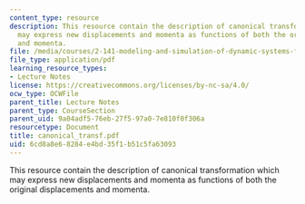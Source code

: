 ```yaml
---
content_type: resource
description: This resource contain the description of canonical transformation which
  may express new displacements and momenta as functions of both the original displacements
  and momenta.
file: /media/courses/2-141-modeling-and-simulation-of-dynamic-systems-fall-2006/6cd8a8e68284e4bd35f1b51c5fa63093_canonical_transf.pdf
file_type: application/pdf
learning_resource_types:
- Lecture Notes
license: https://creativecommons.org/licenses/by-nc-sa/4.0/
ocw_type: OCWFile
parent_title: Lecture Notes
parent_type: CourseSection
parent_uid: 9a04adf5-76eb-27f5-97a0-7e810f0f306a
resourcetype: Document
title: canonical_transf.pdf
uid: 6cd8a8e6-8284-e4bd-35f1-b51c5fa63093
---
```

This resource contain the description of canonical transformation which may express new displacements and momenta as functions of both the original displacements and momenta.